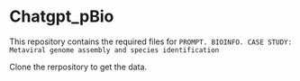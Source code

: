 # Chatgpt_pBio

This repository contains the required files for `PROMPT. BIOINFO. CASE STUDY: Metaviral genome assembly and species identification`

Clone the rerpository to get the data.
